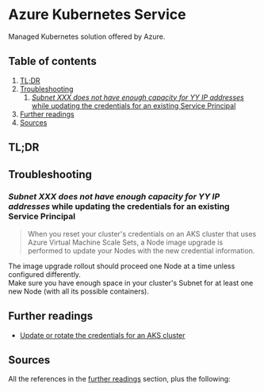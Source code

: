 # Azure Kubernetes Service

Managed Kubernetes solution offered by Azure.

## Table of contents <!-- omit in toc -->

1. [TL;DR](#tldr)
1. [Troubleshooting](#troubleshooting)
   1. [_Subnet XXX does not have enough capacity for YY IP addresses_ while updating the credentials for an existing Service Principal](#subnet-xxx-does-not-have-enough-capacity-for-yy-ip-addresses-while-updating-the-credentials-for-an-existing-service-principal)
1. [Further readings](#further-readings)
1. [Sources](#sources)

## TL;DR

## Troubleshooting

### _Subnet XXX does not have enough capacity for YY IP addresses_ while updating the credentials for an existing Service Principal

> When you reset your cluster's credentials on an AKS cluster that uses Azure Virtual Machine Scale Sets, a Node image upgrade is performed to update your Nodes with the new credential information.

The image upgrade rollout should proceed one Node at a time unless configured differently.<br/>
Make sure you have enough space in your cluster's Subnet for at least one new Node (with all its possible containers).

## Further readings

- [Update or rotate the credentials for an AKS cluster]

## Sources

All the references in the [further readings] section, plus the following:

<!-- project's references -->
[Update or rotate the credentials for an AKS cluster]: https://learn.microsoft.com/en-us/azure/aks/update-credentials

<!-- in-article references -->
[further readings]: #further-readings

<!-- internal references -->
<!-- external references -->

